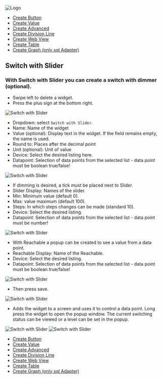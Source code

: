 ![Logo](../../admin/hiob.png)

-   [Create Button](button.md)
-   [Create Value](value.md)
-   [Create Advanced](advanced.md)
-   [Create Division Line](division.md)
-   [Create Web View](webview.md)
-   [Create Table](table.md)
-   [Create Graph (only sql Adapter)](graph.md)

## Switch with Slider

### With Switch with Slider you can create a switch with dimmer (optional).

- Swipe left to delete a widget.
- Press the plus sign at the bottom right.

![Switch with Slider](img/../../de/img/app_create_value_done.png)

- Dropdown: select `Switch with Slider`.
- Name: Name of the widget
- Value (optional): Display text in the widget. If the field remains empty, the name is used.
- Round to: Places after the decimal point
- Unit (optional): Unit of value
- Device: Select the desired listing here.
- Datapoint: Selection of data points from the selected list - data point must be boolean true/false!

![Switch with Slider](img/../../de/img/app_create_widget_switch.png)

- If dimming is desired, a tick must be placed next to Slider.
- Slider Display: Names of the slider.
- Min: Minimum value (default 0).
- Max: value maximum (default 100).
- Steps: In which steps changes can be made (standard 10).
- Device: Select the desired listing.
- Datapoint: Selection of data points from the selected list - data point must be number!

![Switch with Slider](img/../../de/img/app_create_widget_slider.png)

- With Reachable a popup can be created to see a value from a data point.
- Reachable Display: Name of the Reachable.
- Device: Select the desired listing.
- Datapoint: Selection of data points from the selected list - data point must be boolean true/false!

![Switch with Slider](img/../../de/img/app_create_widget_reach.png)

- Then press save.

![Switch with Slider](img/../../de/img/app_create_switch_done.png)

- Adds the widget to a screen and uses it to control a data point. Long press the widget to open the popup window. The current switching status can be viewed or a level can be set in the popup.

![Switch with Slider](img/../../de/img/app_create_switch_screen.png)
![Switch with Slider](img/../../de/img/app_create_switch_screen_popup.png)

-   [Create Button](button.md)
-   [Create Value](value.md)
-   [Create Advanced](advanced.md)
-   [Create Division Line](division.md)
-   [Create Web View](webview.md)
-   [Create Table](table.md)
-   [Create Graph (only sql Adapter)](graph.md)